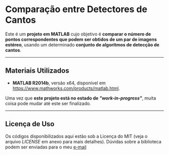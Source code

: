 # Comparação entre Detectores de Cantos

Este é um **projeto em MATLAB** cujo objetivo é **comparar o número de pontos correspondentes que podem ser obtidos de um par de imagens estéreo**, usando um determinado **conjunto de algoritmos de detecção de cantos**.

---------------------------------------------------------------------------------------------------------------------------------

## Materiais Utilizados

- **MATLAB R2014b**, versão x64, disponível em https://www.mathworks.com/products/matlab.html.

Uma vez que **este projeto está no estado de _"work-in-progress"_**, muita coisa pode mudar até este ser finalizado.

---------------------------------------------------------------------------------------------------------------------------------

## Licença de Uso

Os códigos disponibilizados aqui estão sob a Licença do MIT (veja o arquivo _LICENSE_ em anexo para mais detalhes). Dúvidas sobre a biblioteca podem ser enviadas para o meu [e-mail](carloswdecarvalho@outlook.com)
